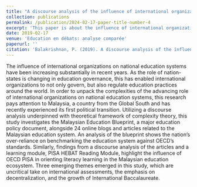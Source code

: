 ```yaml
---
title: "A discourse analysis of the influence of international organizations in Malaysia through complexity theory"
collection: publications
permalink: /publication/2024-02-17-paper-title-number-4
excerpt: 'This paper is about the influence of international organizations on the Malaysian national education system.'
date: 2019-02-17
venue: 'Education en débats: analyse comparée'
paperurl: ''
citation: 'Balakrishnan, P. (2019). A discourse analysis of the influence of international organizations in Malaysia through complexity theory, P. L’éducation en débats: analyse comparée, 9, 6-19.'
---
```


The influence of international organizations on national education systems have been increasing substantially in recent years. As the role of nation-states is changing in education governance, this has enabled international organizations to not only govern, but also regulate education practices around the world. In order to unpack the complexities of the advancing role of international organizations on national education systems, this research pays attention to Malaysia, a country from the Global South and has recently experienced its first political transition. Utilizing a discourse analysis underpinned with theoretical framework of complexity theory, this study investigates the Malaysian Education Blueprint, a major education policy document, alongside 24 online blogs and articles related to the Malaysian education system. An analysis of the blueprint shows the nation’s over-reliance on benchmarking the education system against OECD’s standards. Similarly, findings from a discourse analysis of the articles and a learning module, PISA HEBAT Reading Module, highlight the influence of OECD PISA in orienting literacy learning in the Malaysian education ecosystem. Three emerging themes emerged in this study, which are uncritical take on international assessments, the emphasis on decentralization, and the growth of International Baccalaureate. 
